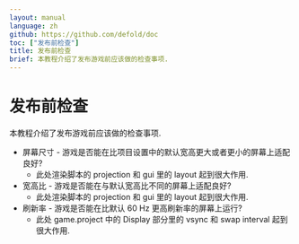 ```yaml
---
layout: manual
language: zh
github: https://github.com/defold/doc
toc: ["发布前检查"]
title: 发布前检查
brief: 本教程介绍了发布游戏前应该做的检查事项.
---
```


# 发布前检查

本教程介绍了发布游戏前应该做的检查事项.

* 屏幕尺寸 - 游戏是否能在比项目设置中的默认宽高更大或者更小的屏幕上适配良好?
  * 此处渲染脚本的 projection 和 gui 里的 layout 起到很大作用.
* 宽高比 - 游戏是否能在与默认宽高比不同的屏幕上适配良好?
  * 此处渲染脚本的 projection 和 gui 里的 layout 起到很大作用.
* 刷新率 - 游戏是否能在比默认 60 Hz 更高刷新率的屏幕上运行?
  * 此处 game.project 中的 Display 部分里的 vsync 和 swap interval 起到很大作用. 


